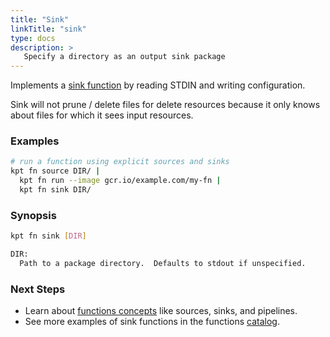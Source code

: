 ```yaml
---
title: "Sink"
linkTitle: "sink"
type: docs
description: >
   Specify a directory as an output sink package
---
```


<!--mdtogo:Short
    Specify a directory as an output sink package
-->

Implements a [sink function] by reading STDIN and writing configuration.

Sink will not prune / delete files for delete resources because it only knows
about files for which it sees input resources.

### Examples

<!--mdtogo:Examples-->

```sh
# run a function using explicit sources and sinks
kpt fn source DIR/ |
  kpt fn run --image gcr.io/example.com/my-fn |
  kpt fn sink DIR/
```

<!--mdtogo-->

### Synopsis

<!--mdtogo:Long-->

```sh
kpt fn sink [DIR]

DIR:
  Path to a package directory.  Defaults to stdout if unspecified.
```

<!--mdtogo-->

### Next Steps

- Learn about [functions concepts] like sources, sinks, and pipelines.
- See more examples of sink functions in the functions [catalog].

[sink function]: ../../../concepts/functions/#sink-function
[functions concepts]: ../../../concepts/functions/
[catalog]: ../../../guides/consumer/function/catalog/sinks
